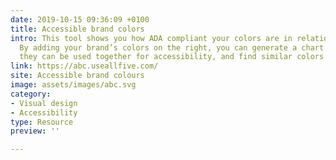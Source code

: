 ```yaml
---
date: 2019-10-15 09:36:09 +0100
title: Accessible brand colors
intro: This tool shows you how ADA compliant your colors are in relation to each other.
  By adding your brand’s colors on the right, you can generate a chart to see how
  they can be used together for accessibility, and find similar colors that work better.
link: https://abc.useallfive.com/
site: Accessible brand colours
image: assets/images/abc.svg
category:
- Visual design
- Accessibility
type: Resource
preview: ''

---
```


